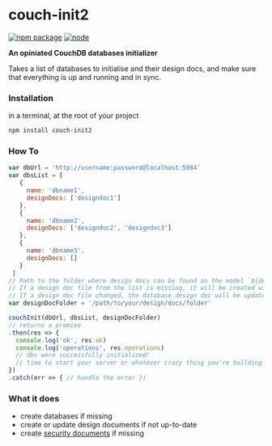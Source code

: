 # couch-init2

[![npm package](http://img.shields.io/npm/v/couch-init2.svg?style=flat-square)](https://www.npmjs.com/package/couch-init2)
[![node](https://img.shields.io/badge/node-v4.3.x-brightgreen.svg)](http://nodejs.org)

**An opiniated CouchDB databases initializer**

Takes a list of databases to initialise and their design docs, and make sure that everything is up and running and in sync.

### Installation

in a terminal, at the root of your project
```sh
npm install couch-init2
```

### How To

```javascript
var dbUrl = 'http://username:password@localhost:5984'
var dbsList = [
   {
     name: 'dbname1',
     designDocs: ['designdoc1']
   },
   {
     name: 'dbname2',
     designDocs: ['designdoc2', 'designdoc3']
   },
   {
     name: 'dbname3',
     designDocs: []
   }
 ]
// Path to the folder where design docs can be found on the model `${designDocName}.json`
// If a design doc file from the list is missing, it will be created with a basic design doc structure
// If a design doc file changed, the database design doc will be updated
var designDocFolder = '/path/to/your/design/docs/folder'

couchInit(dbUrl, dbsList, designDocFolder)
// returns a promise
.then(res => {
  console.log('ok', res.ok)
  console.log('operations', res.operations)
  // dbs were successfully initialized!
  // time to start your server or whatever crazy thing you're building :)
})
.catch(err => { // handle the error })
```

### What it does

* create databases if missing
* create or update design documents if not up-to-date
* create [security documents](http://docs.couchdb.org/en/1.6.1/api/database/security.html) if missing

